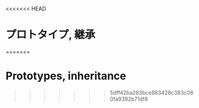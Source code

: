 <<<<<<< HEAD
# プロトタイプ, 継承
=======
# Prototypes, inheritance
>>>>>>> 5dff42ba283bce883428c383c080fa9392b71df8

